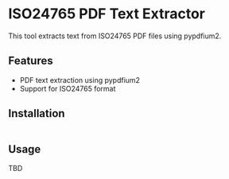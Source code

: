 # ISO24765 PDF Text Extractor

This tool extracts text from ISO24765 PDF files using pypdfium2.

## Features

- PDF text extraction using pypdfium2
- Support for ISO24765 format

## Installation

```bash

```

## Usage

TBD
